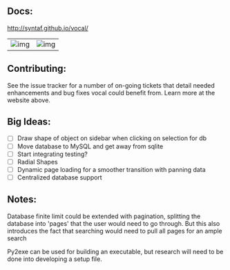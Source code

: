 ## Docs:

http://syntaf.github.io/vocal/

|    |    |
:---:|:---:
![img](http://i.imgur.com/4c4nCaW.png?1) | ![img](http://i.imgur.com/BFJVzBw.png?1)

## Contributing:

See the issue tracker for a number of on-going tickets that detail needed enhancements and bug fixes vocal could benefit from. Learn more at the website above.

## Big Ideas:

* [ ] Draw shape of object on sidebar when clicking on selection for db
* [ ] Move database to MySQL and get away from sqlite
* [ ] Start integrating testing?
* [ ] Radial Shapes
* [ ] Dynamic page loading for a smoother transition with panning data
* [ ] Centralized database support

## Notes: 

Database finite limit could be extended with pagination, splitting the database into 'pages' that the user would need to go through. But this also introduces the fact that searching would need to pull all pages for an ample search

Py2exe can be used for building an executable, but research will need to be done into developing a setup file.
